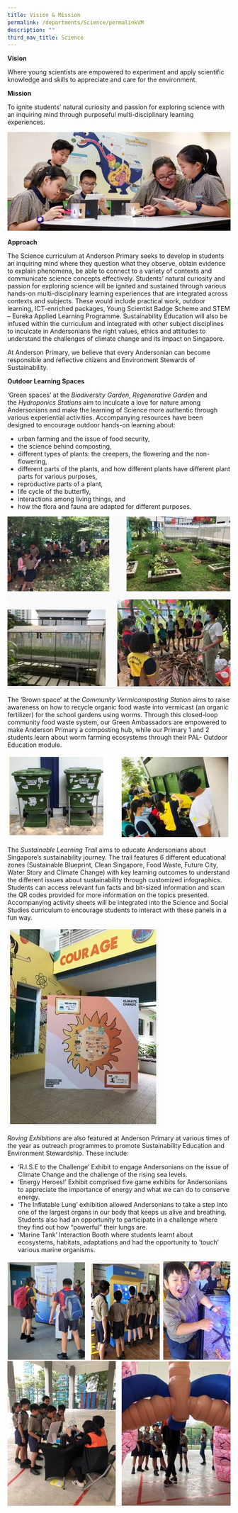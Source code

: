 ```yaml
---
title: Vision & Mission
permalink: /departments/Science/permalinkVM
description: ""
third_nav_title: Science
---
```


<p><strong>Vision</strong>&nbsp;</p>
<p>Where young scientists are empowered to experiment and apply scientific knowledge and skills to appreciate and care for the environment.</p>
<p><strong>Mission</strong>&nbsp;</p>
<p>To ignite students&rsquo; natural curiosity and passion for exploring science with an inquiring&nbsp;mind through purposeful multi-disciplinary learning experiences.</p>

![](/images/Sc%20Dept%20VisionMission%20Page%20(2).jpg)

<p><strong>Approach</strong></p>
<p>The Science curriculum at Anderson Primary seeks to develop in students an inquiring mind where they question what they observe, obtain evidence to explain phenomena, be able to connect to a variety of contexts and communicate science concepts effectively. Students&rsquo; natural curiosity and passion for exploring science will be ignited and sustained through various hands-on multi-disciplinary learning experiences that are integrated across contexts and subjects. These would include practical work, outdoor learning, ICT-enriched packages, Young Scientist Badge Scheme and STEM &ndash; Eureka Applied Learning Programme. Sustainability Education will also be infused within the curriculum and integrated with other subject disciplines to inculcate in Andersonians the right values, ethics and attitudes to understand the challenges of climate change and its impact on Singapore.</p>
<p>At Anderson Primary, we believe that every Andersonian can become responsible and reflective citizens and Environment Stewards of Sustainability.</p>
<p><strong>Outdoor Learning Spaces</strong>&nbsp;</p>
<p>&lsquo;Green spaces&rsquo; at the&nbsp;<em>Biodiversity Garden</em>,&nbsp;<em>Regenerative Garden</em>&nbsp;and the&nbsp;<em>Hydroponics Stations</em>&nbsp;aim&nbsp;to inculcate a love for nature among Andersonians&nbsp;and make the learning of Science more authentic through various experiential activities. Accompanying resources have been designed to encourage outdoor hands-on learning about:</p>
<ul>
<li>urban farming and the issue of food security,</li>
<li>the science behind composting,</li>
<li>different types of plants: the creepers, the flowering and the non-flowering,</li>
<li>different parts of the plants, and how different plants have different plant parts for various purposes, </li>
<li>reproductive parts of a plant,</li>
<li>life cycle of the butterfly, </li>
<li>interactions among living things, and</li>
<li> how the flora and fauna are adapted for different purposes.</li>
</ul>

![](/images/2021-SCI-pic-20.jpg)
<p>The &lsquo;Brown space&rsquo; at the&nbsp;<em class="">Community Vermicomposting Station</em>&nbsp;aims to raise awareness on how to recycle organic food waste into vermicast (an organic fertilizer) for the school gardens using worms. Through this closed-loop community food waste system, our Green Ambassadors are empowered to make Anderson Primary a composting hub, while our Primary 1 and 2 students learn about worm farming ecosystems through their PAL- Outdoor Education module.</p>

![](/images/2021-SCI-pic-21.jpg)
<p>The&nbsp;<em class="">Sustainable Learning Trail</em>&nbsp;aims to educate Andersonians about Singapore&rsquo;s sustainability journey. The trail features 6 different educational zones (Sustainable Blueprint, Clean Singapore, Food Waste, Future City, Water Story and Climate Change) with key learning outcomes to understand the different issues about sustainability through customized infographics. Students can access relevant fun facts and bit-sized information and scan the QR codes provided for more information on the topics presented. Accompanying activity sheets will be integrated into the Science and Social Studies curriculum to encourage students to interact with these panels in a fun way.</p>

![](/images/2021-SCI-pic-22.jpg)
<p><em>Roving Exhibitions</em>&nbsp;are also featured at Anderson Primary at various times of the year as outreach programmes to promote Sustainability Education and Environment Stewardship. These include:</p>
<ul>
<li>&lsquo;R.I.S.E to the Challenge&rsquo; Exhibit to engage Andersonians on the issue of Climate Change and the challenge of the rising sea levels.</li>
<li>&lsquo;Energy Heroes!&rsquo; Exhibit comprised five game exhibits for Andersonians to appreciate the importance of energy and what we can do to conserve energy.</li>
<li>&lsquo;The Inflatable Lung&rsquo; exhibition allowed Andersonians to take a step into one of the largest organs in our body that keeps us alive and breathing. Students also had an opportunity to participate in a challenge where they find out how &ldquo;powerful&rdquo; their lungs are.</li>
<li>&lsquo;Marine Tank&rsquo; Interaction Booth where students learnt about ecosystems, habitats, adaptations and had the opportunity to &lsquo;touch&rsquo; various marine organisms.</li>
</ul>

![](/images/2021-SCI-pic-23.jpg)
![](/images/2021-SCI-pic-24.jpg)
